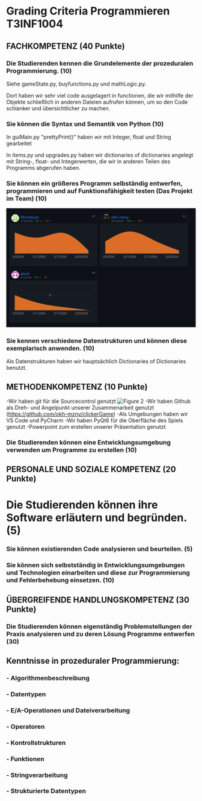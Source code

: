 # Grading Criteria Programmieren T3INF1004

## FACHKOMPETENZ (40 Punkte)

### Die Studierenden kennen die Grundelemente der prozeduralen Programmierung. (10)
Siehe gameState.py, buyfunctions.py und mathLogic.py. 

Dort haben wir sehr viel code ausgelagert in functionen, 
die wir mithilfe der Objekte schließlich in anderen Dateien aufrufen können, 
um so den Code schlanker und übersichtlicher zu machen.

### Sie können die Syntax und Semantik von Python (10)

In guiMain.py "prettyPrint()" haben wir mit Integer, float und String gearbeitet

In items.py und upgrades.py haben wir dictionaries of dictionaries angelegt mit String-, float- und Integerwerten, 
die wir in anderen Teilen des Programms abgerufen haben.

### Sie können ein größeres Programm selbständig entwerfen, programmieren und auf Funktionsfähigkeit testen (Das Projekt im Team) (10)

![Figure 1](docx/res/Commithistory.png)

### Sie kennen verschiedene Datenstrukturen und können diese exemplarisch anwenden. (10)

Als Datenstrukturen haben wir hauptsächlich Dictionaries of Dictionaries benutzt. 

## METHODENKOMPETENZ (10 Punkte)
-Wir haben git für die Sourcecontrol genutzt
![Figure 2](docx/res/Kompetenzen.png)
-Wir haben Github als Dreh- und Angelpunkt unserer Zusammenarbeit genutzt
(https://github.com/okh-mzny/clickerGame)
-Als Umgebungen haben wir VS Code und PyCharm
-Wir haben PyQt6 für die Oberfläche des Spiels genutzt
-Powerpoint zum erstellen unserer Präsentation genutzt


### Die Studierenden können eine Entwicklungsumgebung verwenden um Programme zu erstellen (10)

## PERSONALE UND SOZIALE KOMPETENZ (20 Punkte)

# Die Studierenden können ihre Software erläutern und begründen. (5)

### Sie können existierenden Code analysieren und beurteilen. (5)

### Sie können sich selbstständig in Entwicklungsumgebungen und Technologien einarbeiten und diese zur Programmierung und Fehlerbehebung einsetzen. (10)

## ÜBERGREIFENDE HANDLUNGSKOMPETENZ (30 Punkte)

### Die Studierenden können eigenständig Problemstellungen der Praxis analysieren und zu deren Lösung Programme entwerfen (30)

## Kenntnisse in prozeduraler Programmierung:

### - Algorithmenbeschreibung

### - Datentypen

### - E/A-Operationen und Dateiverarbeitung

### - Operatoren

### - Kontrollstrukturen

### - Funktionen

### - Stringverarbeitung

### - Strukturierte Datentypen
